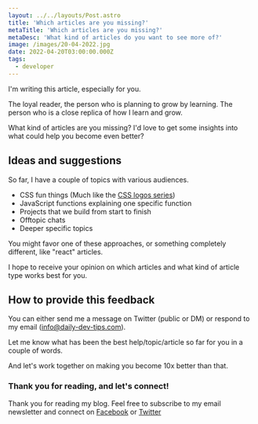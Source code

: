 ```yaml
---
layout: ../../layouts/Post.astro
title: 'Which articles are you missing?'
metaTitle: 'Which articles are you missing?'
metaDesc: 'What kind of articles do you want to see more of?'
image: /images/20-04-2022.jpg
date: 2022-04-20T03:00:00.000Z
tags:
  - developer
---
```


I'm writing this article, especially for you.

The loyal reader, the person who is planning to grow by learning.
The person who is a close replica of how I learn and grow.

What kind of articles are you missing?
I'd love to get some insights into what could help you become even better?

## Ideas and suggestions

So far, I have a couple of topics with various audiences.

- CSS fun things (Much like the [CSS logos series](https://daily-dev-tips.com/tags/css-logos/))
- JavaScript functions explaining one specific function
- Projects that we build from start to finish
- Offtopic chats
- Deeper specific topics

You might favor one of these approaches, or something completely different, like "react" articles.

I hope to receive your opinion on which articles and what kind of article type works best for you.

## How to provide this feedback

You can either send me a message on Twitter (public or DM) or respond to my email (info@daily-dev-tips.com).

Let me know what has been the best help/topic/article so far for you in a couple of words.

And let's work together on making you become 10x better than that.

### Thank you for reading, and let's connect!

Thank you for reading my blog. Feel free to subscribe to my email newsletter and connect on [Facebook](https://www.facebook.com/DailyDevTipsBlog) or [Twitter](https://twitter.com/DailyDevTips1)
